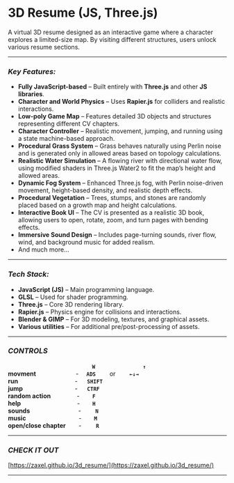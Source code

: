 ﻿# 3D Resume (JS, Three.js)

A virtual 3D resume designed as an interactive game where a character explores a limited-size map. 
By visiting different structures, users unlock various resume sections.

*************************************************
### ***Key Features:***
- **Fully JavaScript-based** – Built entirely with **Three.js** and other **JS libraries**.
- **Character and World Physics** – Uses **Rapier.js** for colliders and realistic interactions.
- **Low-poly Game Map** – Features detailed 3D objects and structures representing different CV chapters.
- **Character Controller** – Realistic movement, jumping, and running using a state machine-based approach.
- **Procedural Grass System** – Grass behaves naturally using Perlin noise and is generated only in allowed areas based on topology calculations.
- **Realistic Water Simulation** – A flowing river with directional water flow, using modified shaders in Three.js Water2 to fit the map’s height and allowed areas.
- **Dynamic Fog System** – Enhanced Three.js fog, with Perlin noise-driven movement, height-based density, and realistic depth effects.
- **Procedural Vegetation** – Trees, stumps, and stones are randomly placed based on a growth map and height calculations.
- **Interactive Book UI** – The CV is presented as a realistic 3D book, allowing users to open, rotate, zoom, and turn pages with bending effects.
- **Immersive Sound Design** – Includes page-turning sounds, river flow, wind, and background music for added realism.
- And much more...

*************************************************
### ***Tech Stack:***
- **JavaScript (JS)** – Main programming language.
- **GLSL** – Used for shader programming.
- **Three.js** – Core 3D rendering library.
- **Rapier.js** – Physics engine for collisions and interactions.
- **Blender & GIMP** – For 3D modeling, textures, and graphical assets.
- **Various utilities** – For additional pre/post-processing of assets.
*************************************************
### ***CONTROLS***

&emsp;&emsp;&emsp;&emsp;&emsp;&emsp;&emsp;&emsp;&emsp;&emsp;&emsp;&emsp;&emsp;&nbsp;&nbsp; <code>**W**</code>&emsp;&emsp;&emsp;&emsp;&emsp;&emsp;&emsp;&nbsp;&nbsp;&nbsp;<code>**&#8593;**</code>\
**movment**&emsp;&emsp;&emsp;&emsp;&emsp;&emsp;&nbsp; -&emsp; <code>**A**</code><code>**D**</code><code>**S**</code> &emsp;&emsp;or&emsp;&emsp; <code>**&#8592;**</code><code>**&#8595;**</code><code>**&#8594;**</code>\
**run**&emsp; &emsp;&emsp;&emsp;&emsp;&emsp;&emsp;&emsp;&ensp;&nbsp; -&emsp;&nbsp;&nbsp;<code>**SHIFT**</code>\
**jump**&emsp;&emsp;&emsp;&emsp;&emsp;&emsp;&emsp;&emsp;&nbsp; -&emsp;&nbsp;&nbsp;<code>**CTRF**</code>\
**random action**&emsp;&emsp;&emsp;&emsp; -&emsp;&nbsp;&nbsp;&nbsp;&nbsp;<code>**F**</code>\
**help**&emsp;&emsp;&emsp;&emsp;&nbsp;&nbsp;&nbsp;&nbsp;&emsp;&emsp;&emsp;&nbsp;&nbsp;&nbsp; -&emsp;&ensp;&nbsp;&nbsp;<code>**H**</code>\
**sounds**&emsp;&emsp;&emsp;&nbsp;&nbsp;&nbsp;&emsp;&emsp;&emsp;&nbsp;&nbsp;&nbsp; -&emsp;&ensp;&nbsp;&nbsp;&nbsp;<code>**N**</code>\
**music**&emsp;&emsp;&emsp;&emsp;&nbsp;&nbsp;&emsp;&emsp;&emsp;&nbsp;&nbsp;&nbsp; -&emsp;&ensp;&nbsp;&nbsp;<code>**M**</code>\
**open/close chapter**&emsp;&nbsp;&nbsp;&nbsp; -&emsp;&nbsp;&nbsp;&nbsp;&nbsp;&nbsp;<code>**R**</code>

*************************************************
### ***CHECK IT OUT*** 

[https://zaxel.github.io/3d_resume/](https://zaxel.github.io/3d_resume/)


*************************************************